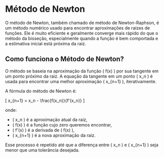 # Método de Newton

O método de Newton, também chamado de método de Newton-Raphson, é um método numérico usado para encontrar aproximações de raízes de funções. Ele é muito eficiente e geralmente converge mais rápido do que o método da bisseção, especialmente quando a função é bem comportada e a estimativa inicial está próxima da raiz.

## Como funciona o Método de Newton?

O método se baseia na aproximação da função \( f(x) \) por sua tangente em um ponto próximo da raiz. A equação da tangente em um ponto \( x_n \) é usada para encontrar uma melhor aproximação \( x_{n+1} \), iterativamente.

A fórmula do método de Newton é:

\[ x_{n+1} = x_n - \frac{f(x_n)}{f'(x_n)} \]

onde:

- \( x_n \) é a aproximação atual da raiz,
- \( f(x) \) é a função cujo zero queremos encontrar,
- \( f'(x) \) é a derivada de \( f(x) \),
- \( x_{n+1} \) é a nova aproximação da raiz.

Esse processo é repetido até que a diferença entre \( x_n \) e \( x_{n+1} \) seja menor que uma tolerância desejada.